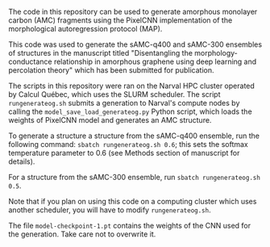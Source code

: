 The code in this repository can be used to generate amorphous monolayer carbon (AMC) fragments using the
PixelCNN implementation of the morphological autoregression protocol (MAP).

This code was used to generate the sAMC-q400 and sAMC-300 ensembles of structures in the 
manuscript titled "Disentangling the morphology-conductance relationship in amorphous graphene using deep learning and percolation theory" which has been submitted for publication.

The scripts in this repository were ran on the Narval HPC cluster operated by Calcul Québec, which 
uses the SLURM scheduler. The script `rungenerateog.sh` submits a generation to Narval's compute 
nodes by calling the `model_save_load_generateog.py` Python script, which loads the weights of 
PixelCNN model and generates an AMC structure. 

To generate a structure a structure from the sAMC-q400 ensemble, run the following command:
`sbatch rungenerateog.sh 0.6`; this sets the softmax temperature parameter to 0.6 (see Methods
section of manuscript for details).

For a structure from the sAMC-300 ensemble, run `sbatch rungenerateog.sh 0.5`.

Note that if you plan on using this code on a computing cluster which uses another scheduler,
you will have to modify `rungenerateog.sh`.

The file `model-checkpoint-1.pt` contains the weights of the CNN used for the generation.
Take care not to overwrite it.
